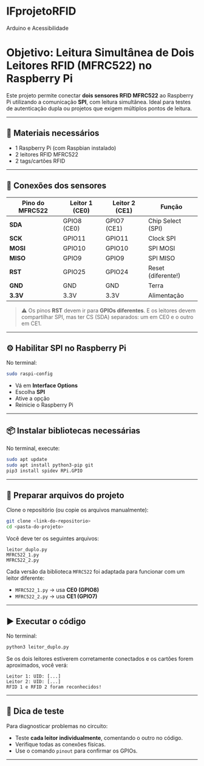 # IFprojetoRFID

Arduino e Acessibilidade

# Objetivo: Leitura Simultânea de Dois Leitores RFID (MFRC522) no Raspberry Pi

Este projeto permite conectar **dois sensores RFID MFRC522** ao Raspberry Pi utilizando a comunicação **SPI**, com leitura simultânea. Ideal para testes de autenticação dupla ou projetos que exigem múltiplos pontos de leitura.

---

## 🧰 Materiais necessários

- 1 Raspberry Pi (com Raspbian instalado)
- 2 leitores RFID MFRC522
- 2 tags/cartões RFID

---

## 🔌 Conexões dos sensores

| Pino do MFRC522 | Leitor 1 (CE0)   | Leitor 2 (CE1)   | Função              |
|------------------|------------------|------------------|---------------------|
| **SDA**          | GPIO8  (CE0)     | GPIO7  (CE1)     | Chip Select (SPI)   |
| **SCK**          | GPIO11           | GPIO11           | Clock SPI           |
| **MOSI**         | GPIO10           | GPIO10           | SPI MOSI            |
| **MISO**         | GPIO9            | GPIO9            | SPI MISO            |
| **RST**          | GPIO25           | GPIO24           | Reset (diferente!)  |
| **GND**          | GND              | GND              | Terra               |
| **3.3V**         | 3.3V             | 3.3V             | Alimentação         |

> ⚠️ Os pinos **RST** devem ir para **GPIOs diferentes**. E os leitores devem compartilhar SPI, mas ter CS (SDA) separados: um em CE0 e o outro em CE1.

---

## ⚙️ Habilitar SPI no Raspberry Pi

No terminal:

```bash
sudo raspi-config
```

- Vá em **Interface Options**
- Escolha **SPI**
- Ative a opção
- Reinicie o Raspberry Pi

---

## 📦 Instalar bibliotecas necessárias

No terminal, execute:

```bash
sudo apt update
sudo apt install python3-pip git
pip3 install spidev RPi.GPIO
```

---

## 📁 Preparar arquivos do projeto

Clone o repositório (ou copie os arquivos manualmente):

```bash
git clone <link-do-repositorio>
cd <pasta-do-projeto>
```

Você deve ter os seguintes arquivos:

```
leitor_duplo.py
MFRC522_1.py
MFRC522_2.py
```

Cada versão da biblioteca `MFRC522` foi adaptada para funcionar com um leitor diferente:

- `MFRC522_1.py` → usa **CE0 (GPIO8)**
- `MFRC522_2.py` → usa **CE1 (GPIO7)**

---

## ▶️ Executar o código

No terminal:

```bash
python3 leitor_duplo.py
```

Se os dois leitores estiverem corretamente conectados e os cartões forem aproximados, você verá:

```
Leitor 1: UID: [...]
Leitor 2: UID: [...]
RFID 1 e RFID 2 foram reconhecidos!
```

---

## 🧪 Dica de teste

Para diagnosticar problemas no circuito:

- Teste **cada leitor individualmente**, comentando o outro no código.
- Verifique todas as conexões físicas.
- Use o comando `pinout` para confirmar os GPIOs.

---